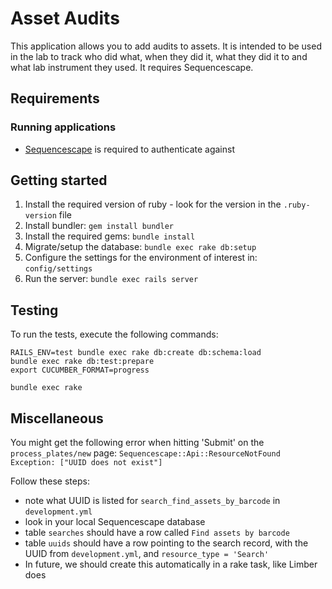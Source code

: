 # Asset Audits

This application allows you to add audits to assets. It is intended to be used in the lab to track
who did what, when they did it, what they did it to and what lab instrument they used. It requires
Sequencescape.

## Requirements

### Running applications

* [Sequencescape](https://github.com/sanger/sequencescape/) is required to authenticate against

## Getting started

1. Install the required version of ruby - look for the version in the `.ruby-version` file
1. Install bundler: `gem install bundler`
1. Install the required gems: `bundle install`
1. Migrate/setup the database: `bundle exec rake db:setup`
1. Configure the settings for the environment of interest in: `config/settings`
1. Run the server: `bundle exec rails server`

## Testing

To run the tests, execute the following commands:

    RAILS_ENV=test bundle exec rake db:create db:schema:load
    bundle exec rake db:test:prepare
    export CUCUMBER_FORMAT=progress

    bundle exec rake

## Miscellaneous

You might get the following error when hitting 'Submit' on the `process_plates/new` page:
`Sequencescape::Api::ResourceNotFound Exception: ["UUID does not exist"]`

Follow these steps:

* note what UUID is listed for `search_find_assets_by_barcode` in `development.yml`
* look in your local Sequencescape database
* table `searches` should have a row called `Find assets by barcode`
* table `uuids` should have a row pointing to the search record, with the UUID from
`development.yml`, and `resource_type = 'Search'`
* In future, we should create this automatically in a rake task, like Limber does
